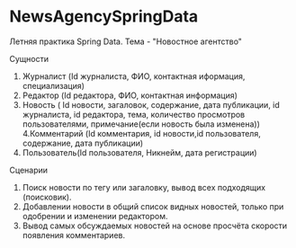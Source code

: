 # NewsAgencySpringData
Летняя практика Spring Data. Тема - "Новостное агентство"

Сущности
1. Журналист (Id журналиста, ФИО, контактная иформация, 
специализация)
2. Редактор (Id редактора, ФИО, контактная информация)
3. Новость ( Id новости, загаловок, содержание, дата 
публикации, id журналиста, id редактора, тема, количество 
просмотров пользователями, примечание(если новость была изменена))
4.Комментарий (Id комментария, id новости,id пользователя, 
содержание, дата публикации)
5. Пользователь(Id пользователя, Никнейм, дата регистрации)
   
Сценарии
1) Поиск новости по тегу или загаловку, вывод всех подходящих
(поисковик).
2) Добавлении новости в общий список видных новостей, только
при одобрении и изменении редактором.
3) Вывод самых обсуждаемых новостей на основе просчёта 
скорости появления комментариев.
